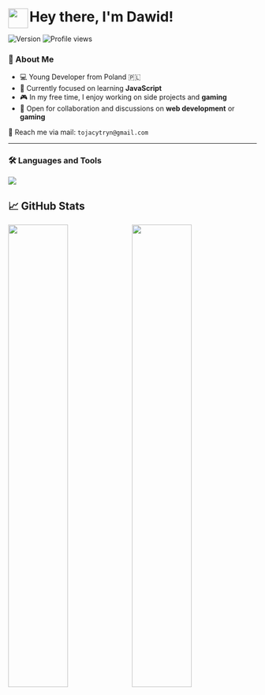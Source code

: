 # <img src="https://user-images.githubusercontent.com/39513876/112366216-8cfe7400-8cfe-11eb-8116-7d3dbae20e97.gif" width="40" align="left"/> Hey there, I'm Dawid!

<p align="left">
  <img src="https://img.shields.io/badge/Version-14.06.2025-informational" alt="Version" style="display: inline-block;" />
  <img src="https://komarev.com/ghpvc/?username=tojacytryn" alt="Profile views" style="display: inline-block;" />
</p>

### 📌 About Me

- 💻 Young Developer from Poland 🇵🇱  
- 🌱 Currently focused on learning **JavaScript**  
- 🎮 In my free time, I enjoy working on side projects and **gaming**  
- 💬 Open for collaboration and discussions on **web development** or **gaming**

📩 Reach me via mail: `tojacytryn@gmail.com`

---

### 🛠 Languages and Tools

<p align="left">
  <img src="https://skillicons.dev/icons?i=html,css,tailwind,js,ts,nodejs,python,php,cpp,mysql,discordjs,git,github,vscode,notion,npm,pr,gmail,figma,windows,linux&perline=7" />
</p>


## 📈 GitHub Stats 

<div>
  <img src="https://github-readme-stats.vercel.app/api?username=tojacytryn&show_icons=true&hide_border=true&theme=dark" style="width: 49%;" />
  <img src="https://github-readme-stats.vercel.app/api/top-langs/?username=tojacytryn&layout=compact&langs_count=8&hide_border=true&theme=dark" style="width: 49%;" />
</div>

